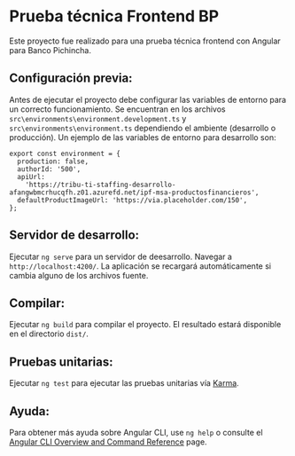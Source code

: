 # Prueba técnica Frontend BP

Este proyecto fue realizado para una prueba técnica frontend con Angular para Banco Pichincha.

## Configuración previa:

Antes de ejecutar el proyecto debe configurar las variables de entorno para un correcto funcionamiento. Se encuentran en los archivos `src\environments\environment.development.ts` y `src\environments\environment.ts` dependiendo el ambiente (desarrollo o producción).
Un ejemplo de las variables de entorno para desarrollo son:
```TS
export const environment = {
  production: false,
  authorId: '500',
  apiUrl:
    'https://tribu-ti-staffing-desarrollo-afangwbmcrhucqfh.z01.azurefd.net/ipf-msa-productosfinancieros',
  defaultProductImageUrl: 'https://via.placeholder.com/150',
};

```

## Servidor de desarrollo:

Ejecutar `ng serve` para un servidor de deesarrollo. Navegar a `http://localhost:4200/`. La aplicación se recargará automáticamente si cambia alguno de los archivos fuente.

## Compilar:

Ejecutar `ng build` para compilar el proyecto. El resultado estará disponible en el directorio `dist/`.

## Pruebas unitarias:

Ejecutar `ng test` para ejecutar las pruebas unitarias vía [Karma](https://karma-runner.github.io).

## Ayuda:

Para obtener más ayuda sobre Angular CLI, use `ng help` o consulte el [Angular CLI Overview and Command Reference](https://angular.io/cli) page.
